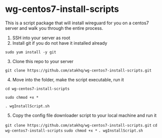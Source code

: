 # wg-centos7-install-scripts

This is a script package that will install wireguard for you on a centos7 server and walk you through the entire process.


1. SSH into your server as root
2. Install git if you do not have it installed already

`sudo yum install -y git`

3. Clone this repo to your server

`git clone https://github.com/atakhq/wg-centos7-install-scripts.git`

4. Move into the folder, make the script executable, run it

`cd wg-centos7-install-scripts`

`sudo chmod +x *`

`. wgInstallScript.sh`

5. Copy the config file downloader script to your local machine and run it

`git clone https://github.com/atakhq/wg-centos7-install-scripts.git`
`cd wg-centos7-install-scripts`
`sudo chmod +x *`
`. wgInstallScript.sh`
